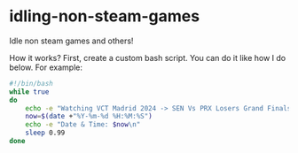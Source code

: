 # idling-non-steam-games
Idle non steam games and others!


How it works?
First, create a custom bash script. You can do it like how I do below.
For example: 

```Bash
#!/bin/bash
while true
do
	echo -e "Watching VCT Madrid 2024 -> SEN Vs PRX Losers Grand Finals!"
	now=$(date +"%Y-%m-%d %H:%M:%S")
    echo -e "Date & Time: $now\n"
	sleep 0.99
done
```
